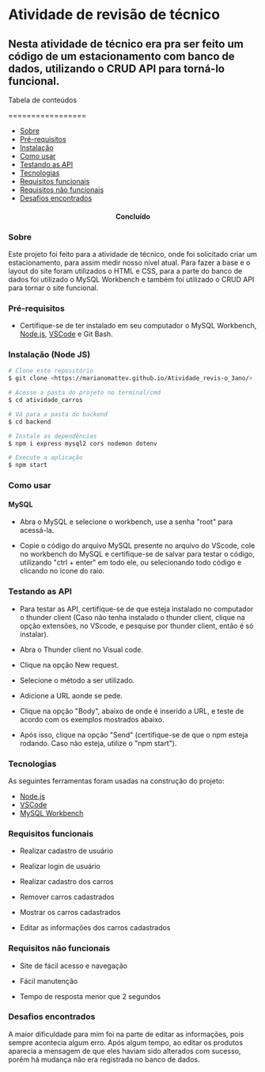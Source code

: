 # Atividade de revisão de técnico
## Nesta atividade de técnico era pra ser feito um código de um estacionamento com banco de dados, utilizando o CRUD API para torná-lo funcional.

Tabela de conteúdos

=================

<!--ts-->
   * [Sobre](#Sobre)
   * [Pré-requisitos](#pre-requisitos)
   * [Instalação](#instalacao)
   * [Como usar](#como-usar)
   * [Testando as API](#testando-api)
   * [Tecnologias](#tecnologias)
   * [Requisitos funcionais](#requisitos-funcionais)
   * [Requisitos não funcionais](#requisitos-nao-funcionais)
   * [Desafios encontrados](#desafios-encontrados)
<!--te-->

<h4 align="center"> 
	Concluído
</h4>

### Sobre

Este projeto foi feito para a atividade de técnico, onde foi solicitado criar um estacionamento, para assim medir nosso nível atual. Para fazer a base e o layout do site foram utilizados o HTML e CSS, para a parte do banco de dados foi utilizado o MySQL Workbench e também foi utilizado o CRUD API para tornar o site funcional.


### Pré-requisitos

- Certifique-se de ter instalado em seu computador o MySQL Workbench, [Node.js](https://nodejs.org/en/), [VSCode](https://code.visualstudio.com/) e Git Bash.

### Instalação (Node JS)

```bash
# Clone este repositório
$ git clone <https://marianomattev.github.io/Atividade_revis-o_3ano/>

# Acesse a pasta do projeto no terminal/cmd
$ cd atividade_carros

# Vá para a pasta do backend
$ cd backend

# Instale as dependências
$ npm i express mysql2 cors nodemon dotenv

# Execute a aplicação
$ npm start


```

### Como usar

#### MySQL
- Abra o MySQL e selecione o workbench, use a senha "root" para acessá-la.

- Copie o código do arquivo MySQL presente no arquivo do VScode, cole no workbench do MySQL e certifique-se de salvar para testar o código, utilizando "ctrl + enter" em todo ele, ou selecionando todo código e clicando no ícone do raio.

### Testando as API

- Para testar as API, certifique-se de que esteja instalado no computador o thunder client (Caso não tenha instalado o thunder client, clique na opção extensões, no VScode, e pesquise por thunder client, então é só instalar).

- Abra o Thunder client no Visual code.

- Clique na opção New request.

- Selecione o método a ser utilizado.

- Adicione a URL aonde se pede.

- Clique na opção "Body", abaixo de onde é inserido a URL, e teste de acordo com os exemplos mostrados abaixo.

- Após isso, clique na opção "Send" (certifique-se de que o npm esteja rodando. Caso não esteja, utilize o "npm start").


### Tecnologias

As seguintes ferramentas foram usadas na construção do projeto:

- [Node.js](https://nodejs.org/en/)
- [VSCode](https://code.visualstudio.com/)
- [MySQL Workbench](https://https://www.mysql.com/)

### Requisitos funcionais

- Realizar cadastro de usuário

- Realizar login de usuário

- Realizar cadastro dos carros

- Remover carros cadastrados

- Mostrar os carros cadastrados

- Editar as informações dos carros cadastrados


### Requisitos não funcionais

- Site de fácil acesso e navegação

- Fácil manutenção

- Tempo de resposta menor que 2 segundos

### Desafios encontrados

A maior dificuldade para mim foi na parte de editar as informações, pois sempre acontecia algum erro. Após algum tempo, ao editar os produtos aparecia a mensagem de que eles haviam sido alterados com sucesso, porém há mudança não era registrada no banco de dados.
